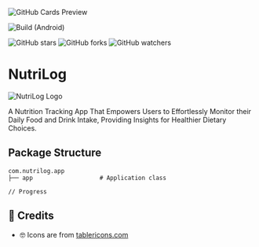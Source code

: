 ![GitHub Cards Preview](https://github.com/nizarfadlan/NutriLog-App/blob/main/art/nutrilog-cover.png?raw=true)

![Build (Android)](https://github.com/nizarfadlan/NutriLog-App/workflows/Android%20CI/badge.svg)

![GitHub stars](https://img.shields.io/github/stars/nizarfadlan/NutriLog-App?style=social)
![GitHub forks](https://img.shields.io/github/forks/nizarfadlan/NutriLog-App?style=social)
![GitHub watchers](https://img.shields.io/github/watchers/nizarfadlan/NutriLog-App?style=social)

# NutriLog

![NutriLog Logo](https://github.com/nizarfadlan/NutriLog-App/blob/main/art/logo.png?raw=true)

A Nutrition Tracking App That Empowers Users to Effortlessly Monitor their Daily Food and Drink Intake, Providing Insights for Healthier Dietary Choices.

## Package Structure

 ```
com.nutrilog.app
├── app                   # Application class

// Progress

```

## 🤗 Credits

- 🤓 Icons are from [tablericons.com](https://tablericons.com)   